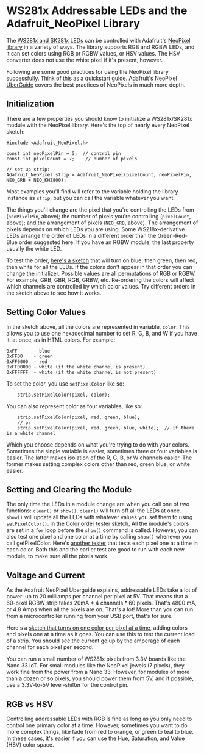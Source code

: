 # WS281x Addressable LEDs and the Adafruit_NeoPixel Library

The [WS281x and SK281x LEDs](../addressable-leds.md#worldsemi-addressable-leds) can be controlled with Adafruit's [NeoPixel library](https://github.com/adafruit/Adafruit_NeoPixel) in a variety of ways. The library supports RGB and RGBW LEDs, and it can set colors using RGB or RGBW values, or HSV values. The HSV converter does not use the white pixel if it's present, however. 

Following are some good practices for using the NeoPixel library successfully. Think of this as a quickstart guide. Adafruit's [NeoPixel UberGuide](https://learn.adafruit.com/adafruit-neopixel-uberguide) covers the best practices of NeoPixels in much more depth. 

## Initialization

There are a few properties you should know to  initialize a WS281x/SK281x module with the NeoPixel library. Here's the top of nearly every NeoPixel sketch:

````arduino
#include <Adafruit_NeoPixel.h>

const int neoPixelPin = 5;  // control pin
const int pixelCount = 7;    // number of pixels

// set up strip:
Adafruit_NeoPixel strip = Adafruit_NeoPixel(pixelCount, neoPixelPin, NEO_GRB + NEO_KHZ800);

````

Most examples you'll find will refer to the variable holding  the library instance as `strip`, but you can call the variable whatever you want. 

The things you'll change are the pixel that you're controlling the LEDs from (`neoPixelPin`, above); the number of pixels you're controlling (`pixelCount`, above); and the arrangement of pixels (`NEO_GRB`, above). The arrangement of pixels depends on which LEDs you are using. Some WS218x-derivative LEDs arrange the order of LEDs in a different order than the Green-Red-Blue order suggested here. If you have an RGBW module, the last property usually the white LED.

To test the order, [here's a sketch](WS281xColorOrderTester/) that will turn on blue, then green, then red, then white for all the LEDs. If the colors don't appear in that order you can change the initializer. Possible values are all permutations of RGB or RGBW. For example, GRB, GBR, RGB, GRBW, etc. Re-ordering the colors will affect which channels are controlled by which color values. Try different orders in the sketch above to see how it works. 

## Setting Color Values

In the sketch above, all the colors are represented in variable, `color`. This allows you to use one hexadecimal number to set R, G, B, and W if you have it, at once, as in HTML colors. For example:

````
0xFF      - blue
0xFF00    - green
0xFF0000  - red
0xFF00000 - white (if the white channel is present)
0xFFFFFF  - white (if the white channel is not present)
````

To set the color, you use `setPixelColor` like so:

````arduino
    strip.setPixelColor(pixel, color);
````
You can also represent color as four variables, like so:

````arduino
    strip.setPixelColor(pixel, red, green, blue);
    // or 
    strip.setPixelColor(pixel, red, green, blue, white);  // if there is a white channel
````
Which you choose depends on what you're trying to do with your colors. Sometimes the single variable is easier, sometimes three or four variables is easier. The latter makes isolation of the R, G, B, or W channels easier. The former makes setting complex colors other than red, green blue, or white easier. 

## Setting and Clearing the Module

The only time the LEDs in a module change are when you call one of two functions: `clear()` or `show()`. `clear()` will turn off all the LEDs at once. `show()` will update all the LEDs with whatever values you set them to using `setPixelColor()`. In the [Color order tester sketch](WS281xColorOrderTester/), All the module's colors are set in a `for` loop before the `show()` command is called. However, you can also test one pixel and one color at a time by calling `show()` whenever you call getPixelColor. Here's [another tester](WS281xTester/W) that tests each pixel one at a time in each color. Both this and the earlier test are good to run with each new module, to make sure all the pixels work.

## Voltage and Current

As the Adafruit NeoPixel Uberguide explains, addressable LEDs take a lot of power: up to 20 milliamps per channel per pixel at 5V. That means that a 60-pixel RGBW strip takes 20mA * 4 channels * 60 pixels. That's 4800 mA, or 4.8 Amps when all the pixels are on. That's a lot!  More than you can run from a microcontroller running from your USB port, that's for sure. 

Here's a [sketch that turns on one color per pixel at a time](WS281xLoadTester/), adding colors and pixels one at a time as it goes. You can use this to test the current load of a strip. You should see the current go up by the amperage of each channel for each pixel per second. 

You can run a small number of WS281x pixels from 3.3V boards like the Nano 33 IoT. For small modules like the NeoPixel jewels (7 pixels), they work fine from the power from a Nano 33. However, for modules of more than a dozen or so pixels, you should power them from 5V, and if possible, use a 3.3V-to-5V level-shifter for the control pin.

## RGB vs HSV

Controlling addressable LEDs with RGB is fine as long as you only need to control one primary color at a time. However, sometimes you want to do more complex things, like fade from red to orange, or green to teal to blue. In these cases, it's easier if you can use the Hue, Saturation, and Value (HSV) color space. 

